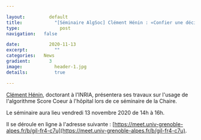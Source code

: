 ```yaml
---

layout:		  	default
title:  		  "[Séminaire AlgSoc] Clément Hénin : «Confier une décision vitale à une machine » (13 novembre 2020)"
type:			    post
navigation:   false

date:   	  	2020-11-13
excerpt: 		  ""
categories:   News
gradient: 		3
image: 			  header-1.jpg
details:		  true

---
```


[Clément Hénin](https://planete.inrialpes.fr/people/chenin/), doctorant à l'INRIA, présentera ses travaux sur l'usage de l'algorithme Score Coeur à l'hôpital lors de ce séminaire de la Chaire.

Le séminaire aura lieu vendredi 13 novembre 2020 de 14h à 16h.

Il se déroule en ligne à l'adresse suivante : [https://meet.univ-grenoble-alpes.fr/b/gil-fr4-c7u](https://meet.univ-grenoble-alpes.fr/b/gil-fr4-c7u).
